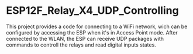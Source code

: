 # ESP12F_Relay_X4_UDP_Controlling
This project provides a code for connecting to a WiFi network, wich can be configured by accessing the ESP when it's in Access Point mode. After connected to the WLAN, the ESP can receive UDP packages with commands to controll the relays and read digital inputs states.
